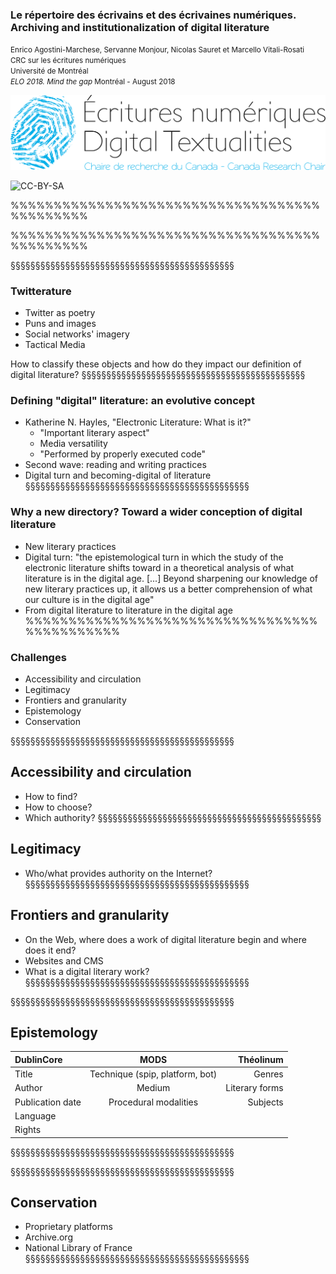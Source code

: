 <!-- .slide: data-background-image="img/zotero.png" -->
<!-- .slide: class="hover"-->

### Le répertoire des écrivains et des écrivaines numériques. Archiving and institutionalization of digital literature

<small>Enrico Agostini-Marchese, Servanne Monjour, Nicolas Sauret et Marcello Vitali-Rosati</small> <br> <small>CRC sur les écritures numériques</small> <br> <small>Université de Montréal</small>
<br>
<small>_ELO 2018. Mind the gap_ Montréal - August 2018</small>

![logo CRCEN](img/LogoENDT10-2016.png) <!-- .element: class="logo" style="width:30%; background-color:ghostwhite;padding: 5px" -->

<!-- .element: style="font-size:1.4rem" -->

![CC-BY-SA](http://i.creativecommons.org/l/by-sa/4.0/88x31.png) <!-- .element: class="logo" -->

%%%%%%%%%%%%%%%%%%%%%%%%%%%%%%%%%%%%%%%%%%%%%
<!-- .slide: data-background-image="img/autorite.JPG" -->
%%%%%%%%%%%%%%%%%%%%%%%%%%%%%%%%%%%%%%%%%%%%%
<!-- .slide: data-background-image="img/AnneARchetTwitter.png" -->
<!-- .slide: class="hover"-->
§§§§§§§§§§§§§§§§§§§§§§§§§§§§§§§§§§§§§§§§§§§§§
<!-- .slide: data-background-image="img/AnneARchetTwitter.png" -->
<!-- .slide: class="hover"-->

### Twitterature
- Twitter as poetry
- Puns and images
- Social networks' imagery
- Tactical Media

How to classify these objects and how do they impact our definition of digital literature?
§§§§§§§§§§§§§§§§§§§§§§§§§§§§§§§§§§§§§§§§§§§§§
<!-- .slide: data-background-image="img/rueInstin.jpg" -->
<!-- .slide: class="hover"-->
### Defining "digital" literature: an evolutive concept

- Katherine N. Hayles, "Electronic Literature: What is it?"
  - "Important literary aspect"
  - Media versatility
  - "Performed by properly executed code"
- Second wave: reading and writing practices
- Digital turn and becoming-digital of literature
§§§§§§§§§§§§§§§§§§§§§§§§§§§§§§§§§§§§§§§§§§§§§
<!-- .slide: data-background-image="img/rep_en.png" -->
<!-- .slide: class="hover"-->
### Why a new directory? Toward a wider conception of digital literature

- New literary practices
- Digital turn: "the epistemological turn in which the study of the electronic literature shifts toward in a theoretical analysis of what literature is in the digital age. [...] Beyond sharpening our knowledge of new literary practices up, it allows us a better comprehension of what our culture is in the digital age"
- From digital literature to literature in the digital age
%%%%%%%%%%%%%%%%%%%%%%%%%%%%%%%%%%%%%%%%%%%%%
<!-- .slide: data-background-image="img/victoria.png" -->
<!-- .slide: class="hover"-->

### Challenges

- Accessibility and circulation
- Legitimacy
- Frontiers and granularity
- Epistemology
- Conservation

§§§§§§§§§§§§§§§§§§§§§§§§§§§§§§§§§§§§§§§§§§§§§
<!-- .slide: data-background-image="img/servicepresse.png" -->
<!-- .slide: class="hover"-->

## Accessibility and circulation

- How to find?
- How to choose?
- Which authority?
§§§§§§§§§§§§§§§§§§§§§§§§§§§§§§§§§§§§§§§§§§§§§
<!-- .slide: data-background-image="img/bnf.png" -->
<!-- .slide: class="hover"-->

## Legitimacy

- Who/what provides authority on the Internet?
§§§§§§§§§§§§§§§§§§§§§§§§§§§§§§§§§§§§§§§§§§§§§
<!-- .slide: data-background-image="img/desordre.png" -->
<!-- .slide: class="hover"-->

## Frontiers and granularity

- On the Web, where does a work of digital literature begin and where does it end?
- Websites and CMS
- What is a digital literary work?
§§§§§§§§§§§§§§§§§§§§§§§§§§§§§§§§§§§§§§§§§§§§§
<!-- .slide: data-background-image="img/carnets.png" -->
§§§§§§§§§§§§§§§§§§§§§§§§§§§§§§§§§§§§§§§§§§§§§
<!-- .slide: data-background-image="img/liste1.png" -->
<!-- .slide: class="hover"-->

## Epistemology

| DublinCore      |    MODS     |        Théolinum |
| :------------ | :-------------: | -------------: |
|Title   |Technique (spip, platform, bot)   |Genres   |
|Author   |Medium   |Literary forms   |
|Publication date   |Procedural modalities   |Subjects   |
|Language   |   |   |
|Rights   |   |   |
§§§§§§§§§§§§§§§§§§§§§§§§§§§§§§§§§§§§§§§§§§§§§
<!-- .slide: data-background-image="img/formes_litteraires.png" -->
§§§§§§§§§§§§§§§§§§§§§§§§§§§§§§§§§§§§§§§§§§§§§

<!-- .slide: data-background-image="img/portierEtantDonneeInaccessible.png" -->
<!-- .slide: class="hover"-->

## Conservation

- Proprietary platforms
- Archive.org
- National Library of France
§§§§§§§§§§§§§§§§§§§§§§§§§§§§§§§§§§§§§§§§§§§§§
<!-- .slide: data-background-image="img/archive.png" -->
